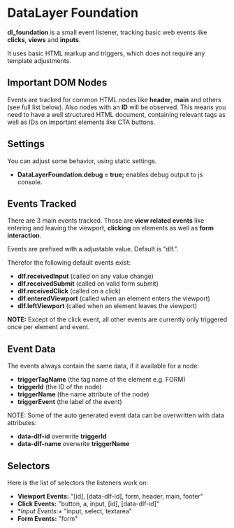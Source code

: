 # DataLayer Foundation

**dl_foundation** is a small event listener, tracking basic web events like **clicks**, **views** and **inputs**.

It uses basic HTML markup and triggers, which does not require any template adjustments.

## Important DOM Nodes

Events are tracked for common HTML nodes like **header**, **main** and others (see full list below).
Also nodes with an **ID** will be observed. This means you need to have a well structured HTML
document, containing relevant tags as well as IDs on important elements like CTA buttons.

## Settings

You can adjust some behavior, using static settings.

* **DataLayerFoundation.debug = true;** enables debug output to js console. 

## Events Tracked

There are 3 main events tracked. Those are **view related events** like entering and leaving the viewport,
**clicking** on elements as well as **form interaction**.

Events are prefixed with a adjustable value. Default is "dlf.".

Therefor the following default events exist:

* **dlf.receivedInput** (called on any value change)
* **dlf.receivedSubmit** (called on valid form submit)
* **dlf.receivedClick** (called on a click)
* **dlf.enteredViewport** (called when an element enters the viewport)
* **dlf.leftViewport** (called when an element leaves the viewport)

**NOTE:** Except of the click event, all other events are currently only triggered once per 
element and event.

## Event Data

The events always contain the same data, if it available for a node:

* **triggerTagName** (the tag name of the element e.g. FORM)
* **triggerId** (the ID of the node)
* **triggerName** (the name attribute of the node)
* **triggerEvent** (the label of the event)

NOTE: Some of the auto generated event data can be overwritten with data attributes:

* **data-dlf-id** overwrite **triggerId**
* **data-dlf-name** overwrite **triggerName**

## Selectors

Here is the list of selectors the listeners work on:

* **Viewport Events:** "[id], [data-dlf-id], form, header, main, footer"
* **Click Events:** "button, a, input, [id], [data-dlf-id]"
* **Input Events:+* "input, select, textarea"
* **Form Events:** "form"